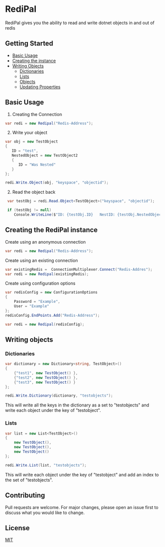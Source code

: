 # RediPal

RediPal gives you the ability to read and write dotnet objects in and out of redis


## Getting Started

- [Basic Usage](#Basic-Usage)
- [Creating the instance](#Creating-the-RediPal-instance)
- [Writing Objects](#Writing-objects)
    - [Dictionaries](#Dictionaries)
    - [Lists](#Lists)
    - [Objects](#Objects)
    - [Updating Properties](#Updating-Properties)

## Basic Usage


1. Creating the Connection
```c#
var redi = new Redipal("Redis-Address");
```

2. Write your object
```c#
var obj = new TestObject
{
   ID = "test",
   NestedObject = new TestObject2
   {
      ID = "Was Nested"
   }
};

redi.Write.Object(obj, "keyspace", "objectid");
```
2. Read the object back
```c#
 var testObj = redi.Read.Object<TestObject>("keyspace", "objectid");

 if (testObj != null)
    Console.WriteLine($"ID: {testObj.ID}   NestID: {testObj.NestedObject.ID}");
```




## Creating the RediPal instance

Create using an anonymous connection
```c#
var redi = new Redipal("Redis-Address");
```
Create using an existing connection
```c#
var existingRedis =  ConnectionMultiplexer.Connect("Redis-Addres");
var redi = new Redipal(existingRedis);
```
Create using configuration options
```c#
var redisConfig = new ConfigurationOptions
{
    Password = "Example",
    User = "Example"
};
redisConfig.EndPoints.Add("Redis-Address");

var redi = new Redipal(redisConfig);
```








## Writing objects



### Dictionaries
```c#
var dictionary = new Dictionary<string, TestObject>()
{
    {"test1", new TestObject() },
    {"test2", new TestObject() },
    {"test3", new TestObject() }
};

redi.Write.Dictionary(dictionary, "testobjects");
```
This will write all the keys in the dictionary as a set to "testobjects" and write each object under the key of "testobject".





### Lists
```c#
var list = new List<TestObject>()
{
    new TestObject(),
    new TestObject(),
    new TestObject()
};

redi.Write.List(list, "testobjects");
```
This will write each object under the key of "testobject" and add an index to the set of "testobjects".











## Contributing
Pull requests are welcome. For major changes, please open an issue first to discuss what you would like to change.


## License
[MIT](https://choosealicense.com/licenses/mit/)
